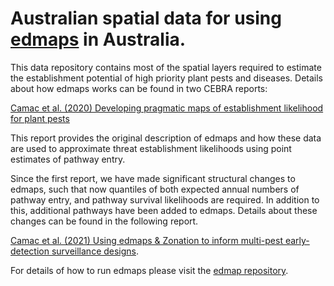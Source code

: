 # Australian spatial data for using [edmaps](https://github.com/jscamac/edmaps) in Australia.

This data repository contains most of the spatial layers required to estimate the establishment potential of high priority plant pests and diseases.
Details about how edmaps works can be found in two CEBRA reports:

[Camac et al. (2020) Developing pragmatic maps of establishment likelihood for plant pests](https://www.google.com/url?sa=t&rct=j&q=&esrc=s&source=web&cd=&cad=rja&uact=8&ved=2ahUKEwjgyqO2pIX2AhXUSWwGHYuzB-MQFnoECAkQAQ&url=https%3A%2F%2Fcebra.unimelb.edu.au%2F__data%2Fassets%2Fpdf_file%2F0012%2F3539397%2F170607_final_report.pdf&usg=AOvVaw1U7_yiV7SNTPK1wSWO86B0)

This report provides the original description of edmaps and how these data are used to approximate threat establishment likelihoods using point estimates of pathway entry.

Since the first report, we have made significant structural changes to edmaps, such that now quantiles of both expected annual numbers of pathway entry, and pathway survival likelihoods are required.
In addition to this, additional pathways have been added to edmaps. Details about these changes can be found in the following report.

[Camac et al. (2021) Using edmaps & Zonation to inform multi-pest early-detection surveillance designs](https://cebra.unimelb.edu.au/__data/assets/pdf_file/0009/3889773/20121001_final_report.pdf).

For details of how to run edmaps please visit the [edmap repository](https://github.com/jscamac/edmaps). 



